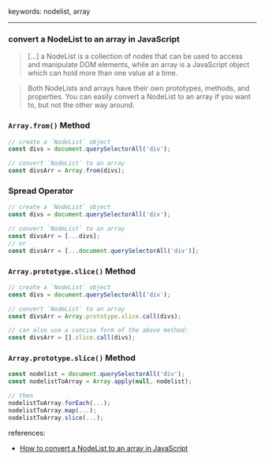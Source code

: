 keywords: nodelist, array

--- 
### convert a NodeList to an array in JavaScript
> [...] a NodeList is a collection of nodes that can be used to access and manipulate DOM elements, while an array is a JavaScript object which can hold more than one value at a time.

> Both NodeLists and arrays have their own prototypes, methods, and properties. You can easily convert a NodeList to an array if you want to, but not the other way around.

### `Array.from()` Method
```js 
// create a `NodeList` object
const divs = document.querySelectorAll('div');

// convert `NodeList` to an array
const divsArr = Array.from(divs);
```

### Spread Operator
```js
// create a `NodeList` object
const divs = document.querySelectorAll('div');

// convert `NodeList` to an array
const divsArr = [...divs];
// or 
const divsArr = [...document.querySelectorAll('div')];
```

### `Array.prototype.slice()` Method
```js
// create a `NodeList` object
const divs = document.querySelectorAll('div');

// convert `NodeList` to an array
const divsArr = Array.prototype.slice.call(divs);

// can also use a concise form of the above method:
const divsArr = [].slice.call(divs);
```

### `Array.prototype.slice()` Method
```js 
const nodelist = document.querySelectorAll('div');
const nodelistToArray = Array.apply(null, nodelist);

// then
nodelistToArray.forEach(...);
nodelistToArray.map(...);
nodelistToArray.slice(...);
```


references:
* [How to convert a NodeList to an array in JavaScript](https://attacomsian.com/blog/javascript-convert-nodelist-to-array)